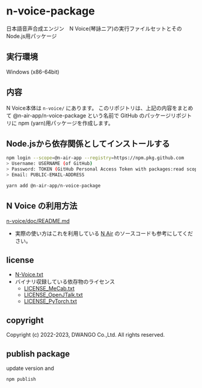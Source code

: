 # n-voice-package

日本語音声合成エンジン　N Voice(琴詠ニア)の実行ファイルセットとその Node.js用パッケージ

## 実行環境
Windows (x86-64bit)

## 内容
N Voice本体は `n-voice/` にあります。
このリポジトリは、上記の内容をまとめて @n-air-app/n-voice-package という名前で GitHub のパッケージリポジトリに npm (yarn)用パッケージを作成します。

## Node.jsから依存関係としてインストールする
```bash
npm login --scope=@n-air-app --registry=https://npm.pkg.github.com
> Username: USERNAME (of GitHub)
> Password: TOKEN (GitHub Personal Access Token with packages:read scope)
> Email: PUBLIC-EMAIL-ADDRESS

yarn add @n-air-app/n-voice-package
```

## N Voice の利用方法
[n-voice/doc/README.md](n-voice/doc/README.md)

* 実際の使い方はこれを利用している [N Air](https://github.com/n-air-app/n-air-app) のソースコードも参考にしてください。

## license
* [N-Voice.txt](n-voice/LICENSE/LICENSE_N-Voice.txt)
* バイナリ収録している依存物のライセンス
    * [LICENSE_MeCab.txt](n-voice/LICENSE/LICENSE_MeCab.txt)
    * [LICENSE_OpenJTalk.txt](n-voice/LICENSE/LICENSE_OpenJTalk.txt)
    * [LICENSE_PyTorch.txt](n-voice/LICENSE/LICENSE_PyTorch.txt)

## copyright
Copyright (c) 2022-2023, DWANGO Co.,Ltd.
All rights reserved.

## publish package
update version and
```bash
npm publish
```
